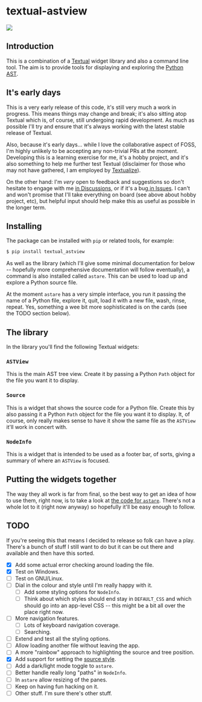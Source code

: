 # textual-astview

![](https://raw.githubusercontent.com/davep/textual-astview/main/img/astview.png)

## Introduction

This is a combination of a [Textual](https://textual.textualize.io/) widget
library and also a command line tool. The aim is to provide tools for
displaying and exploring the [Python
AST](https://docs.python.org/3/library/ast.html).

## It's early days

This is a very early release of this code, it's still very much a work in
progress. This means things may change and break; it's also sitting atop
Textual which is, of course, still undergoing rapid development. As much as
possible I'll try and ensure that it's always working with the latest stable
release of Textual.

Also, because it's early days... while I love the collaborative aspect of
FOSS, I'm highly unlikely to be accepting any non-trivial PRs at the moment.
Developing this is a learning exercise for me, it's a hobby project, and
it's also something to help me further test Textual (disclaimer for those
who may not have gathered, I am employed by
[Textualize](https://www.textualize.io/)).

On the other hand: I'm *very* open to feedback and suggestions so don't
hesitate to engage with me [in
Discussions](https://github.com/davep/textual-astview/discussions), or if
it's a bug,[in Issues](https://github.com/davep/textual-astview/issues). I
can't and won't promise that I'll take everything on board (see above about
hobby project, etc), but helpful input should help make this as useful as
possible in the longer term.

## Installing

The package can be installed with `pip` or related tools, for example:

```sh
$ pip install textual_astview
```

As well as the library (which I'll give some minimal documentation for below
-- hopefully more comprehensive documentation will follow eventually), a
command is also installed called `astare`. This can be used to load up and
explore a Python source file.

At the moment `astare` has a very simple interface, you run it passing the
name of a Python file, explore it, quit, load it with a new file, wash,
rinse, repeat. Yes, something a wee bit more sophisticated is on the cards
(see the TODO section below).

## The library

In the library you'll find the following Textual widgets:

### `ASTView`

This is the main AST tree view. Create it by passing a Python `Path` object
for the file you want it to display.

### `Source`

This is a widget that shows the source code for a Python file. Create this
by also passing it a Python `Path` object for the file you want it to
display. It, of course, only really makes sense to have it show the same
file as the `ASTView` it'll work in concert with.

### `NodeInfo`

This is a widget that is intended to be used as a footer bar, of sorts,
giving a summary of where an `ASTView` is focused.

## Putting the widgets together

The way they all work is far from final, so the best way to get an idea of
how to use them, right now, is to take a look at [the code for
`astare`](https://github.com/davep/textual-astview/blob/main/textual_astview/app/astare.py).
There's not a whole lot to it (right now anyway) so hopefully it'll be easy
enough to follow.

## TODO

If you're seeing this that means I decided to release so folk can have a
play. There's a bunch of stuff I still want to do but it can be out there
and available and then have this sorted.

- [X] Add some actual error checking around loading the file.
- [X] Test on Windows.
- [ ] Test on GNU/Linux.
- [ ] Dial in the colour and style until I'm really happy with it.
  - [ ] Add some styling options for `NodeInfo`.
  - [ ] Think about which styles should end stay in `DEFAULT_CSS` and which
        should go into an app-level CSS -- this might be a bit all over the
        place right now.
- [ ] More navigation features.
  - [ ] Lots of keyboard navigation coverage.
  - [ ] Searching.
- [ ] Extend and test all the styling options.
- [ ] Allow loading another file without leaving the app.
- [ ] A more "rainbow" approach to highlighting the source and tree
      position.
- [X] Add support for setting the [source style](https://pygments.org/styles/).
- [ ] Add a dark/light mode toggle to `astare`.
- [ ] Better handle really long "paths" in `NodeInfo`.
- [ ] In `astare` allow resizing of the panes.
- [ ] Keep on having fun hacking on it.
- [ ] Other stuff. I'm sure there's other stuff.

[//]: # (README.md ends here)
